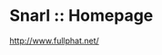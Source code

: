 <!--
id: 468355206
link: http://kevinisom.info/post/468355206/snarl-homepage
slug: snarl-homepage
date: Wed Mar 24 2010 07:26:41 GMT+1300 (NZDT)
raw: {"blog_name":"kevinisom","id":468355206,"post_url":"http://kevinisom.info/post/468355206/snarl-homepage","slug":"snarl-homepage","type":"link","date":"2010-03-23 18:26:41 GMT","timestamp":1269368801,"state":"published","format":"html","reblog_key":"RRVyThZQ","tags":[],"short_url":"http://tmblr.co/Zw68YyRweY6","highlighted":[],"feed_item":"http://www.fullphat.net/","from_feed_id":"650234","note_count":0,"title":"Snarl :: Homepage","url":"http://www.fullphat.net/","description":""}
publish: 2010-03-024
tags: 
title: Snarl :: Homepage
-->


Snarl :: Homepage
=================

<http://www.fullphat.net/>

